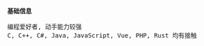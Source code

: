 <pre>
<strong>基础信息</strong>

编程爱好者, 动手能力较强
C, C++, C#, Java, JavaScript, Vue, PHP, Rust 均有接触 
</pre>
